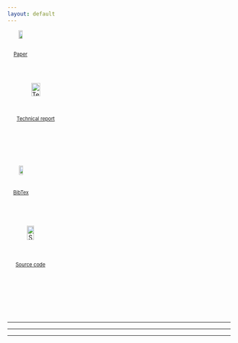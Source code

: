 ```yaml
---
layout: default
---
```


<!-- <div style="text-align:center;">
  <img class="img-spark-flink" src="/images/spark-flink1.png" alt="spark-flink" style="height: 80px; weight: 800px;"/>
</div> -->


<div class="large-2 large-push-2 columns" markdown="0" style="text-align:center;">
        <a href="https://xxx">
            <img class="t0" width="40%" src="/ApproxIoT/images/acm-icon.png" alt="Paper">
            <div style="text-align:center; margin: 0 0 0 0; font-size: 0.8em;">Paper</div>
        </a>
</div>

<div class="large-2 large-push-2 columns" markdown="0" style="text-align:center;">
        <a href="https://xx">
            <img class="t0" width="40%" src="/ApproxIoT/images/report-icon.png" alt="Technical report">
            <div style="text-align:center; margin: 0 0 0 0; font-size: 0.8em;">Technical report</div>
        </a>
</div>    

<div class="large-2 large-push-2 columns" markdown="0" style="text-align:center;">
        <a href="/ApproxIoT/docs/bib.md">
            <img class="t0" width="40%" src="/ApproxIoT/images/bibtex-icon.png" alt="Bibtex">
            <div style="text-align:center; margin: 0 0 0 0; font-size: 0.8em;">BibTex</div>
        </a>   
</div>

<div class="large-2 large-push-2 columns" markdown="0" style="text-align:center;">
        <a href="https://xx">
            <img class="t0" width="40%" src="/ApproxIoT/images/github-icon.png" alt="Source code">
            <div style="text-align:center; margin: 0 0 0 0; font-size: 0.8em;">Source code</div>
        </a>
</div>

-------
<!-- <div class="large-2 medium-push-2 columns" style="text-align:center;position:relative;left:29%;right:auto;">
        <a href="/slides/Middleware17.pptx">
            <img class="t0" width="45%" src="/images/pptx-icon.png" alt="Middleware"> <div style="text-align:center; margin: 0 0 0 0; font-size: 0.8em;">Middleware'17</div>
        </a>
</div>

<div class="large-2 medium-push-2 columns" style="text-align:center;position:relative;left:29%;right:auto;">
        <a href="/slides/FlinkForward17.pptx">
            <img class="t0" width="45%" src="/images/pptx-icon.png" alt="Flink Forward">
            <div style="text-align:center; margin: 0 0 0 0; font-size: 0.8em;">Flink Forward'17</div>
        </a>
</div>

<div class="large-2 medium-push-2 columns" style="text-align:center;position:relative;left:29%;right:auto;">
        <a href="/slides/SparkSummit17.pptx">
            <img class="t0" width="45%" src="/images/pptx-icon.png" alt="Spark Summit">
            <div style="text-align:center; margin: 0 0 0 0; font-size: 0.8em;">Spark Summit'17</div>
        </a>
</div> -->

<!-- <div style="text-align:center; font-size: 0.9em; border-bottom: 3px double #8c8b8b;">
        <div style="text-align:center; margin: 0 0 0 0; font-size: 0.5em;">
        <img width="6%" src="/images/pptx-icon.png" alt="Slides">
        </div>
        <a href="/slides/Middleware17.pptx">Middleware'17</a>|
        <a href="/slides/FlinkForward17.pptx">Flink Forward'17</a>|
        <a href="/slides/SparkSummit17.pptx">Spark Summit'17</a>
</div>  -->


<!-- # Introduction
Approximate computing has recently emerged as a promising computing paradigm which allows making a systematic trade-off between the output accuracy and computation efficiency. Approximate computing is based on the observation that for many practical applications it is acceptable to approximate rather than produce exact output results. The idea behind approximate computing is to compute over a partial subset instead of the entire input data to achieve efficient execution.

Unfortunately, state-of-the-art systems for approximate computing, such as BlinkDB and ApproxHadoop, are primarily geared towards batch analytics, where the input data remains unchanged during the course of sampling. Thus, these state-of-the-art systems cannot be deployed in the context of stream analytics where new data continuously arrives as an unbounded stream.

<div>
  <img style="text-align:center;" class="img-overivew" src="/images/overview.png" alt="overview" style="height: 120px; weight: 680px;"/>
</div>


In this work, we design StreamApprox, a Spark/Flink-based stream analytics system for approximate computing.  StreamApprox implements an online stratified reservoir sampling algorithm in Spark Streaming to produce approximate output with rigorous error bounds. -->

<!-- # Source Code -->
<!-- Source code will be available soon. -->
<!-- The source code of StreamApprox is available <a href="https://github.com/streamapprox?tab=repositories"> here </a> -->
<!-- * Cluster deployment <a href="https://github.com/streamapprox/flink-setup"> script </a> -->

<!-- * <a href="https://github.com/streamapprox/spark"> Spark-based implementation </a> -->

------
<!-- # News
* This work has been accepted to ICDCS'18, see you in Las Vegas, Nevada! -->


-------
